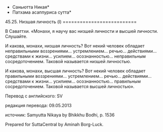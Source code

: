 * Саньютта Никая*
* Патхама асаппуриса сутта*

45\.25\. Низшая личность \(I\)
\=\=\=\=\=\=\=\=\=\=\=\=\=\=\=\=\=\=\=\=\=\=\=\=\=\=

В Саваттхи\. «Монахи, я научу вас низшей личности и высшей личности\. Слушайте\.

И какова, монахи, низшая личность? Вот некий человек обладает неправильными воззрениями… устремлением… речью… действиями… средствами к жизни… усилием… осознанностью… неправильным сосредоточением\. Таковой называется низшей личностью\.

И какова, монахи, высшая личность? Вот некий человек обладает правильными воззрениями… устремлением… речью… действиями… средствами к жизни… усилием… осознанностью… правильным сосредоточением\. Таковой называется высшей личностью»\.

Перевод с английского: SV

редакция перевода: 09\.05\.2013

источник: Samyutta Nikaya by Bhikkhu Bodhi, p\. 1536

Prepared for SuttaCentral by Aminah Borg\-Luck\.